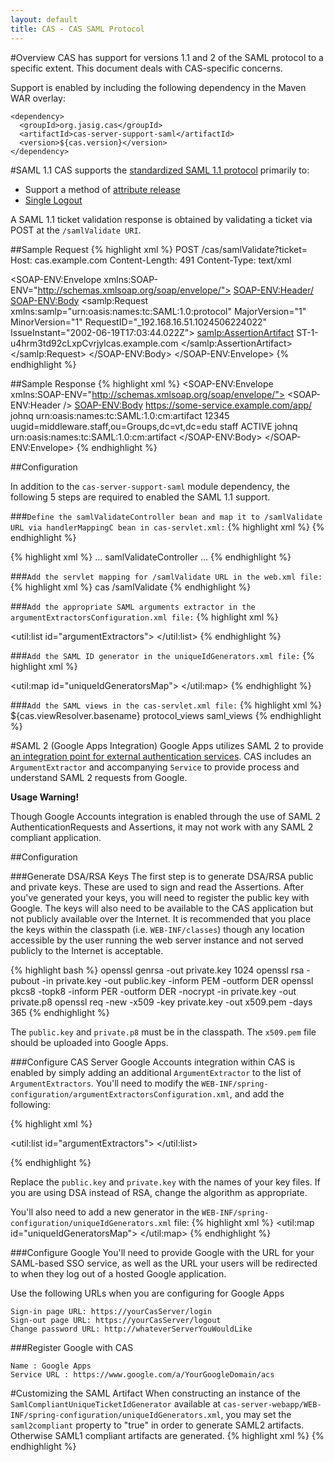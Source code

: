 ```yaml
---
layout: default
title: CAS - CAS SAML Protocol
---
```

#Overview
CAS has support for versions 1.1 and 2 of the SAML protocol to a specific extent. This document deals with CAS-specific concerns.

Support is enabled by including the following dependency in the Maven WAR overlay:

    <dependency>
      <groupId>org.jasig.cas</groupId>
      <artifactId>cas-server-support-saml</artifactId>
      <version>${cas.version}</version>
    </dependency>

#SAML 1.1
CAS supports the [standardized SAML 1.1 protocol](http://en.wikipedia.org/wiki/SAML_1.1) primarily to:

- Support a method of [attribute release](../integration/Attribute-Release.html)
- [Single Logout](../installation/Logout-Single-Signout.html)

A SAML 1.1 ticket validation response is obtained by validating a ticket via POST at the `/samlValidate URI`.

##Sample Request
{% highlight xml %}
POST /cas/samlValidate?ticket=
Host: cas.example.com
Content-Length: 491
Content-Type: text/xml
 
<SOAP-ENV:Envelope xmlns:SOAP-ENV="http://schemas.xmlsoap.org/soap/envelope/">
  <SOAP-ENV:Header/>
  <SOAP-ENV:Body>
    <samlp:Request xmlns:samlp="urn:oasis:names:tc:SAML:1.0:protocol" MajorVersion="1"
      MinorVersion="1" RequestID="_192.168.16.51.1024506224022"
      IssueInstant="2002-06-19T17:03:44.022Z">
      <samlp:AssertionArtifact>
        ST-1-u4hrm3td92cLxpCvrjylcas.example.com
      </samlp:AssertionArtifact>
    </samlp:Request>
  </SOAP-ENV:Body>
</SOAP-ENV:Envelope>
{% endhighlight %}

##Sample Response
{% highlight xml %}
<SOAP-ENV:Envelope xmlns:SOAP-ENV="http://schemas.xmlsoap.org/soap/envelope/">
  <SOAP-ENV:Header />
  <SOAP-ENV:Body>
    <Response xmlns="urn:oasis:names:tc:SAML:1.0:protocol" xmlns:saml="urn:oasis:names:tc:SAML:1.0:assertion"
    xmlns:samlp="urn:oasis:names:tc:SAML:1.0:protocol" xmlns:xsd="http://www.w3.org/2001/XMLSchema"
    xmlns:xsi="http://www.w3.org/2001/XMLSchema-instance" IssueInstant="2008-12-10T14:12:14.817Z"
    MajorVersion="1" MinorVersion="1" Recipient="https://eiger.iad.vt.edu/dat/home.do"
    ResponseID="_5c94b5431c540365e5a70b2874b75996">
      <Status>
        <StatusCode Value="samlp:Success">
        </StatusCode>
      </Status>
      <Assertion xmlns="urn:oasis:names:tc:SAML:1.0:assertion" AssertionID="_e5c23ff7a3889e12fa01802a47331653"
      IssueInstant="2008-12-10T14:12:14.817Z" Issuer="localhost" MajorVersion="1"
      MinorVersion="1">
        <Conditions NotBefore="2008-12-10T14:12:14.817Z" NotOnOrAfter="2008-12-10T14:12:44.817Z">
          <AudienceRestrictionCondition>
            <Audience>
              https://some-service.example.com/app/
            </Audience>
          </AudienceRestrictionCondition>
        </Conditions>
        <AttributeStatement>
          <Subject>
            <NameIdentifier>johnq</NameIdentifier>
            <SubjectConfirmation>
              <ConfirmationMethod>
                urn:oasis:names:tc:SAML:1.0:cm:artifact
              </ConfirmationMethod>
            </SubjectConfirmation>
          </Subject>
          <Attribute AttributeName="uid" AttributeNamespace="http://www.ja-sig.org/products/cas/">
            <AttributeValue>12345</AttributeValue>
          </Attribute>
          <Attribute AttributeName="groupMembership" AttributeNamespace="http://www.ja-sig.org/products/cas/">
            <AttributeValue>
              uugid=middleware.staff,ou=Groups,dc=vt,dc=edu
            </AttributeValue>
          </Attribute>
          <Attribute AttributeName="eduPersonAffiliation" AttributeNamespace="http://www.ja-sig.org/products/cas/">
            <AttributeValue>staff</AttributeValue>
          </Attribute>
          <Attribute AttributeName="accountState" AttributeNamespace="http://www.ja-sig.org/products/cas/">
            <AttributeValue>ACTIVE</AttributeValue>
          </Attribute>
        </AttributeStatement>
        <AuthenticationStatement AuthenticationInstant="2008-12-10T14:12:14.741Z"
        AuthenticationMethod="urn:oasis:names:tc:SAML:1.0:am:password">
          <Subject>
            <NameIdentifier>johnq</NameIdentifier>
            <SubjectConfirmation>
              <ConfirmationMethod>
                urn:oasis:names:tc:SAML:1.0:cm:artifact
              </ConfirmationMethod>
            </SubjectConfirmation>
          </Subject>
        </AuthenticationStatement>
      </Assertion>
    </Response>
  </SOAP-ENV:Body>
</SOAP-ENV:Envelope>
{% endhighlight %}

##Configuration

In addition to the `cas-server-support-saml` module dependency, the following 5 steps are required to enabled the SAML 1.1 support.

###`Define the samlValidateController bean and map it to /samlValidate URL via handlerMappingC bean in cas-servlet.xml:`
{% highlight xml %}
<bean id="samlValidateController" class="org.jasig.cas.web.ServiceValidateController"
  p:validationSpecificationClass="org.jasig.cas.validation.Cas20WithoutProxyingValidationSpecification"
  p:centralAuthenticationService-ref="centralAuthenticationService"
  p:proxyHandler-ref="proxy20Handler"
  p:argumentExtractor-ref="samlArgumentExtractor"
  p:successView="casSamlServiceSuccessView"
  p:failureView="casSamlServiceFailureView"/>
{% endhighlight %}

{% highlight xml %}
<bean id="handlerMappingC" class="org.springframework.web.servlet.handler.SimpleUrlHandlerMapping">
  <property name="mappings">
    <props>
      ...
      <prop key="/samlValidate">samlValidateController</prop>
      ...
{% endhighlight %}

###`Add the servlet mapping for /samlValidate URL in the web.xml file:`
{% highlight xml %}
<servlet-mapping>
  <servlet-name>cas</servlet-name>
  <url-pattern>/samlValidate</url-pattern>
</servlet-mapping>
{% endhighlight %}

###`Add the appropriate SAML arguments extractor in the argumentExtractorsConfiguration.xml file:`
{% highlight xml %}
<bean id="samlArgumentExtractor" class="org.jasig.cas.support.saml.web.support.SamlArgumentExtractor" />

<util:list id="argumentExtractors">
  <ref bean="casArgumentExtractor" />
  <ref bean="samlArgumentExtractor" />
</util:list>
{% endhighlight %}

###`Add the SAML ID generator in the uniqueIdGenerators.xml file:`
{% highlight xml %}
<bean id="samlServiceTicketUniqueIdGenerator" class="org.jasig.cas.support.saml.util.SamlCompliantUniqueTicketIdGenerator">
  <constructor-arg index="0" value="https://localhost:8443" />
</bean>

<util:map id="uniqueIdGeneratorsMap">
  <entry
    key="org.jasig.cas.authentication.principal.SimpleWebApplicationServiceImpl"
    value-ref="serviceTicketUniqueIdGenerator" />
  <entry
    key="org.jasig.cas.support.saml.authentication.principal.SamlService"
    value-ref="samlServiceTicketUniqueIdGenerator" />
</util:map>
{% endhighlight %}

###`Add the SAML views in the cas-servlet.xml file:`
{% highlight xml %}
<bean id="viewResolver" class="org.springframework.web.servlet.view.ResourceBundleViewResolver" p:order="0">
  <property name="basenames">
    <list>
      <value>${cas.viewResolver.basename}</value>
      <value>protocol_views</value>
      <value>saml_views</value>
    </list>
  </property>
</bean>
{% endhighlight %}


#SAML 2 (Google Apps Integration)
Google Apps utilizes SAML 2 to provide [an integration point for external authentication services](https://developers.google.com/google-apps/sso/saml_reference_implementation). CAS includes an `ArgumentExtractor` and accompanying `Service` to provide process and understand SAML 2 requests from Google.

<div class="alert alert-warning"><strong>Usage Warning!</strong><p>Though Google Accounts integration is enabled through the use of SAML 2 AuthenticationRequests and Assertions, it may not work with any SAML 2 compliant application. </p></div>

##Configuration

###Generate DSA/RSA Keys
The first step is to generate DSA/RSA public and private keys. These are used to sign and read the Assertions. After you've generated your keys, you will need to register the public key with Google. The keys will also need to be available to the CAS application but not publicly available over the Internet. It is recommended that you place the keys within the classpath (i.e. `WEB-INF/classes`) though any location accessible by the user running the web server instance and not served publicly to the Internet is acceptable. 

{% highlight bash %}
openssl genrsa -out private.key 1024
openssl rsa -pubout -in private.key -out public.key -inform PEM -outform DER
openssl pkcs8 -topk8 -inform PER -outform DER -nocrypt -in private.key -out private.p8
openssl req -new -x509 -key private.key -out x509.pem -days 365
{% endhighlight %}

The `public.key` and `private.p8` must be in the classpath. The `x509.pem` file should be uploaded into Google Apps.

###Configure CAS Server
Google Accounts integration within CAS is enabled by simply adding an additional `ArgumentExtractor` to the list of `ArgumentExtractors`. You'll need to modify the `WEB-INF/spring-configuration/argumentExtractorsConfiguration.xml`, and add the following:

{% highlight xml %}
<bean id="googleAccountsArgumentExtractor" 
        class="org.jasig.cas.web.support.GoogleAccountsArgumentExtractor"
      p:privateKey-ref="privateKeyFactoryBean"
      p:publicKey-ref="publicKeyFactoryBean"
      p:httpClient-ref="httpClient" />

<util:list id="argumentExtractors">
	<ref bean="casArgumentExtractor" />
	<ref bean="samlArgumentExtractor" />
	<ref bean="googleAccountsArgumentExtractor" />
</util:list>

<bean id="privateKeyFactoryBean" class="org.jasig.cas.util.PrivateKeyFactoryBean"
      p:location="classpath:private.p8"
      p:algorithm="RSA" />

<bean id="publicKeyFactoryBean"	class="org.jasig.cas.util.PublicKeyFactoryBean"
      p:location="classpath:public.key"
      p:algorithm="RSA" />
{% endhighlight %}

Replace the `public.key` and `private.key` with the names of your key files. If you are using DSA instead of RSA, change the algorithm as appropriate.

You'll also need to add a new generator in the `WEB-INF/spring-configuration/uniqueIdGenerators.xml` file:
{% highlight xml %}
<util:map id="uniqueIdGeneratorsMap">
  <entry
    key="org.jasig.cas.authentication.principal.SimpleWebApplicationServiceImpl"
    value-ref="serviceTicketUniqueIdGenerator" />
  <entry
    key="org.jasig.cas.support.saml.authentication.principal.GoogleAccountsService"
    value-ref="serviceTicketUniqueIdGenerator" />
</util:map>
{% endhighlight %}


###Configure Google
You'll need to provide Google with the URL for your SAML-based SSO service, as well as the URL your users will be redirected to when they log out of a hosted Google application.

Use the following URLs when you are configuring for Google Apps

    Sign-in page URL: https://yourCasServer/login
    Sign-out page URL: https://yourCasServer/logout
    Change password URL: http://whateverServerYouWouldLike


###Register Google with CAS

    Name : Google Apps
    Service URL : https://www.google.com/a/YourGoogleDomain/acs

#Customizing the SAML Artifact
When constructing an instance of the `SamlCompliantUniqueTicketIdGenerator` available at `cas-server-webapp/WEB-INF/spring-configuration/uniqueIdGenerators.xml`, you may set the `saml2compliant` property to "true" in order to generate SAML2 artifacts. Otherwise SAML1 compliant artifacts are generated.
{% highlight xml %}
<bean id="samlServiceTicketUniqueIdGenerator" class="org.jasig.cas.util.SamlCompliantUniqueTicketIdGenerator">
    <constructor-arg index="0" value="https://localhost:8443" />
    <property name="saml2compliant" value="true" />
</bean>
{% endhighlight %}


